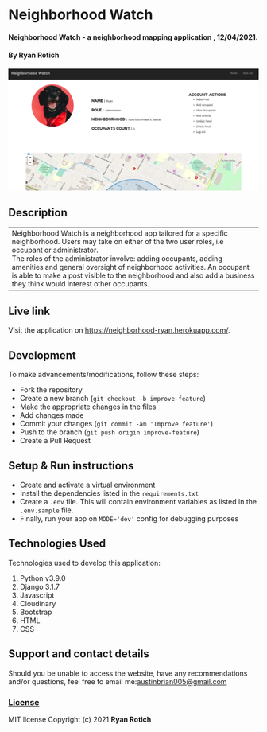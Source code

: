 # Neighborhood Watch
#### Neighborhood Watch - a neighborhood mapping application , 12/04/2021.
#### By Ryan Rotich
<img src="./static/images/landing.png"
     alt="landing"
     style="width=100%;" />
## Description
<table>
<tr>
<td>
Neighborhood Watch is a neighborhood app tailored for a specific neighborhood. Users may take on either of the two user roles, i.e occupant or administrator.
<br>
The roles of the administrator involve: adding occupants, adding amenities and general oversight of neighborhood activities. An occupant is able to make a post visible to the neighborhood and also add a business they think would interest other occupants.
</td>
</tr>
</table>

## Live link
Visit the application on  https://neighborhood-ryan.herokuapp.com/.

## Development
To make advancements/modifications, follow these steps:

- Fork the repository
- Create a new branch (`git checkout -b improve-feature`)
- Make the appropriate changes in the files
- Add changes made
- Commit your changes (`git commit -am 'Improve feature'`)
- Push to the branch (`git push origin improve-feature`)
- Create a Pull Request 

## Setup & Run instructions
- Create and activate a virtual environment
- Install the dependencies listed in the `requirements.txt`
- Create a `.env` file. This will contain environment variables as listed in the `.env.sample` file.
- Finally, run your app on `MODE='dev'` config for debugging purposes

## Technologies Used
Technologies used to develop this application:

1. Python v3.9.0
2. Django 3.1.7
3. Javascript
4. Cloudinary
5. Bootstrap
6. HTML 
7. CSS


## Support and contact details

Should you be unable to access the website, have any recommendations and/or questions, feel free to email me:[austinbrian005@gmail.com](mailto:austinbrian005@gmail.com)

### [License](LICENSE)
MIT license
Copyright (c) 2021 **Ryan Rotich**
